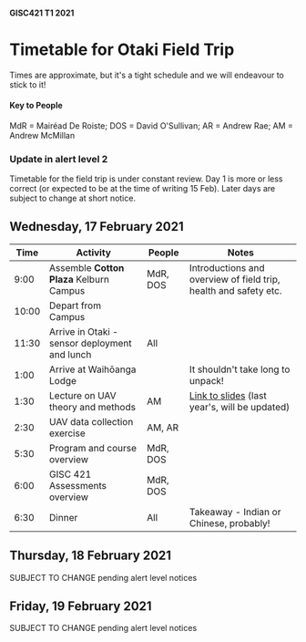 #### GISC421 T1 2021
# Timetable for Otaki Field Trip
Times are approximate, but it's a tight schedule and we will endeavour to stick to it!
#### Key to People
MdR = Mairéad De Roiste; DOS = David O'Sullivan; AR = Andrew Rae; AM = Andrew McMillan

### Update in alert level 2
Timetable for the field trip is under constant review. Day 1 is more or less correct (or expected to be at the time of writing 15 Feb). Later days are subject to change at short notice.

## Wednesday, 17 February 2021

Time | Activity | People |Notes
--- | --- | --- | ---
9:00 | Assemble **Cotton Plaza** Kelburn Campus | MdR, DOS | Introductions and overview of field trip, health and safety etc.
10:00 | Depart from Campus
11:30 | Arrive in Otaki - sensor deployment and lunch | All |
1:00 | Arrive at Waihōanga Lodge | | It shouldn't take long to unpack!
1:30 | Lecture on UAV theory and methods | AM | [Link to slides](https://blackboard.vuw.ac.nz/bbcswebdav/pid-2650795-dt-content-rid-9553611_1/xid-9553611_1) (last year's, will be updated)
2:30 | UAV data collection exercise | AM, AR |
5:30 | Program and course overview | MdR, DOS |
6:00 | GISC 421 Assessments overview | MdR, DOS |
6:30 | Dinner | All | Takeaway - Indian or Chinese, probably!

## Thursday, 18 February 2021
SUBJECT TO CHANGE pending alert level notices

<!--
2:30 | Introduction and getting started on group mapping exercise | AR |
3:00 | Current student research presentations | TBC |
4:00 | Afternoon tea | |
4:30 | Research talks | MdR, DOS |


Time | Activity | People | Notes
--- | --- | --- | ---
7:00 | Breakfast | |
8:00 | Work on group mapping exercise
1:00 | Lunch | |
2:00 | Research talks | | Speakers TBC
4:00 | Afternoon tea | |
4:30 | Ethics and critical GIS introduction | DOS, MdR |
5:30 | Dinner |  |Weather permitting, fish and chips on Otaki Beach
7:30 | Informational session on Wairarapa trip including VR session | MdR |
-->

## Friday, 19 February 2021
SUBJECT TO CHANGE pending alert level notices

<!--
Time | Activity | People | Notes
--- | --- | --- | ---
7:00 | Breakfast | |
8:00 | Prepare packed lunches | |
8:30 | Clear rooms pack van | |
9:00 | Hit the road for the Wairarapa! | | *Details of Wairarapa itinerary will be presented on Thu evening* |
~4:30 | **Depart** back to Wellington | | We will aim for this
~6:00 | **Back at campus** | | Don't rely on this time, as we might be a little later
-->
